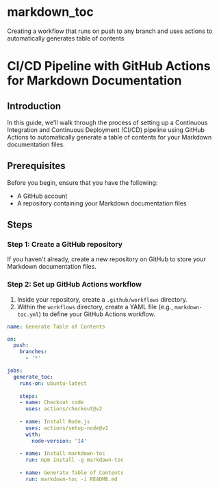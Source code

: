 # markdown_toc
Creating a workflow that runs on push to any branch and uses actions to automatically generates table of contents
# CI/CD Pipeline with GitHub Actions for Markdown Documentation

## Introduction

In this guide, we'll walk through the process of setting up a Continuous Integration and Continuous Deployment (CI/CD) pipeline using GitHub Actions to automatically generate a table of contents for your Markdown documentation files.

## Prerequisites

Before you begin, ensure that you have the following:

- A GitHub account
- A repository containing your Markdown documentation files

## Steps

### Step 1: Create a GitHub repository

If you haven't already, create a new repository on GitHub to store your Markdown documentation files.

### Step 2: Set up GitHub Actions workflow

1. Inside your repository, create a `.github/workflows` directory.
2. Within the `workflows` directory, create a YAML file (e.g., `markdown-toc.yml`) to define your GitHub Actions workflow.

```yaml
name: Generate Table of Contents

on:
  push:
    branches:
      - '*'

jobs:
  generate_toc:
    runs-on: ubuntu-latest
    
    steps:
    - name: Checkout code
      uses: actions/checkout@v2
      
    - name: Install Node.js
      uses: actions/setup-node@v2
      with:
        node-version: '14'
      
    - name: Install markdown-toc
      run: npm install -g markdown-toc
      
    - name: Generate Table of Contents
      run: markdown-toc -i README.md
